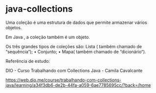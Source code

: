 # java-collections
Uma coleção é uma estrutura de dados que permite armazenar vários objetos. 

Em Java , a coleção também é um objeto.

Os três grandes tipos de coleções são: Lista ( também chamado de “sequência“); • Conjunto; • Mapa( também chamado de “dicionário“).


Referência de estudo:

 DIO - Curso Trabalhando com Collections Java - Camila Cavalcante

https://web.dio.me/course/trabalhando-com-collections-java/learning/a34f3db6-de2b-44fa-a059-6ae7785695cc/?back=/home
